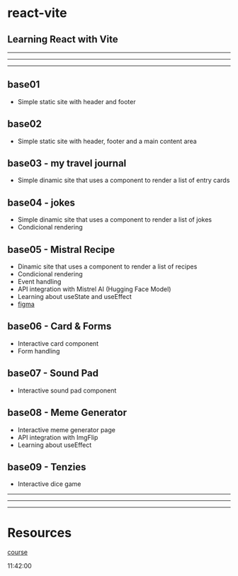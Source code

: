 # react-vite
## Learning React with Vite
---
---
---

## base01
- Simple static site with header and footer

## base02
- Simple static site with header, footer and a main content area

## base03 - my travel journal
- Simple dinamic site that uses a component to render a list of entry cards

## base04 - jokes
- Simple dinamic site that uses a component to render a list of jokes
- Condicional rendering

## base05 - Mistral Recipe
- Dinamic site that uses a component to render a list of recipes
- Condicional rendering
- Event handling
- API integration with Mistrel AI (Hugging Face Model)
- Learning about useState and useEffect
- [figma](https://www.figma.com/design/73iyU720zWmrWgJsok5tYE/Chef-Claude?node-id=0-1&p=f&t=z5Yi0jXf9i8iheaq-0)

## base06 - Card & Forms
- Interactive card component
- Form handling

## base07 - Sound Pad
- Interactive sound pad component

## base08 - Meme Generator
- Interactive meme generator page
- API integration with ImgFlip
- Learning about useEffect

## base09 - Tenzies
- Interactive dice game

---
---
---

# Resources

[course](https://www.youtube.com/watch?v=x4rFhThSX04)

11:42:00